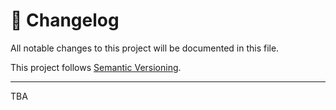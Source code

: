 # 📜 Changelog

All notable changes to this project will be documented in this file.

This project follows [Semantic Versioning](https://semver.org/).

---
TBA 
